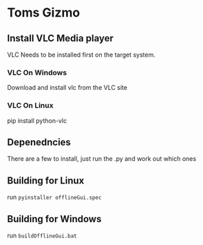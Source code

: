 # Toms Gizmo


## Install VLC Media player
VLC Needs to be installed first on the target system.

### VLC On Windows
Download and install vlc from the VLC site

### VLC On Linux
pip install python-vlc

## Depenedncies
There are a few to install, just run the .py and work out which ones

## Building for Linux
run `pyinstaller offlineGui.spec`

## Building for Windows
run `buildOfflineGui.bat`






